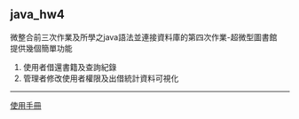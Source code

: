 ## java_hw4
微整合前三次作業及所學之java語法並連接資料庫的第四次作業-超微型圖書館<br>
提供幾個簡單功能
1. 使用者借還書籍及查詢紀錄
2. 管理者修改使用者權限及出借統計資料可視化
* * *
[使用手冊](超微型圖書館使用手冊.pdf)
